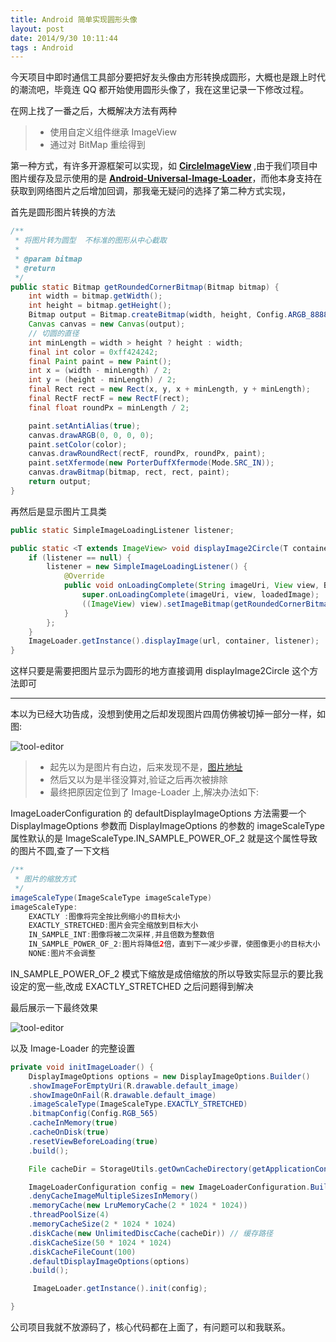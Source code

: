 ```yaml
---
title: Android 简单实现圆形头像
layout: post
date: 2014/9/30 10:11:44
tags : Android
---
```


今天项目中即时通信工具部分要把好友头像由方形转换成圆形，大概也是跟上时代的潮流吧，毕竟连 QQ 都开始使用圆形头像了，我在这里记录一下修改过程。

在网上找了一番之后，大概解决方法有两种
> * 使用自定义组件继承 ImageView
> * 通过对 BitMap 重绘得到

第一种方式，有许多开源框架可以实现，如 [**CircleImageView**](https://github.com/nostra13/Android-Universal-Image-Loader)&nbsp;,由于我们项目中图片缓存及显示使用的是 [**Android-Universal-Image-Loader**](https://github.com/nostra13/Android-Universal-Image-Loader)，而他本身支持在获取到网络图片之后增加回调，那我毫无疑问的选择了第二种方式实现，

首先是圆形图片转换的方法

```java
/**
 * 将图片转为圆型  不标准的图形从中心截取
 *
 * @param bitmap
 * @return
 */
public static Bitmap getRoundedCornerBitmap(Bitmap bitmap) {
	int width = bitmap.getWidth();
	int height = bitmap.getHeight();
	Bitmap output = Bitmap.createBitmap(width, height, Config.ARGB_8888);
	Canvas canvas = new Canvas(output);
	// 切圆的直径
	int minLength = width > height ? height : width;
	final int color = 0xff424242;
	final Paint paint = new Paint();
	int x = (width - minLength) / 2;
	int y = (height - minLength) / 2;
	final Rect rect = new Rect(x, y, x + minLength, y + minLength);
	final RectF rectF = new RectF(rect);
	final float roundPx = minLength / 2;

	paint.setAntiAlias(true);
	canvas.drawARGB(0, 0, 0, 0);
	paint.setColor(color);
	canvas.drawRoundRect(rectF, roundPx, roundPx, paint);
	paint.setXfermode(new PorterDuffXfermode(Mode.SRC_IN));
	canvas.drawBitmap(bitmap, rect, rect, paint);
	return output;
}
```
再然后是显示图片工具类

```java
public static SimpleImageLoadingListener listener;

public static <T extends ImageView> void displayImage2Circle(T container, String url) {
	if (listener == null) {
		listener = new SimpleImageLoadingListener() {
			@Override
			public void onLoadingComplete(String imageUri, View view, Bitmap loadedImage) {
				super.onLoadingComplete(imageUri, view, loadedImage);
				((ImageView) view).setImageBitmap(getRoundedCornerBitmap(loadedImage));
			}
		};
	}
	ImageLoader.getInstance().displayImage(url, container, listener);
}
```
这样只要是需要把图片显示为圆形的地方直接调用 displayImage2Circle 这个方法即可


------

本以为已经大功告成，没想到使用之后却发现图片四周仿佛被切掉一部分一样，如图:

![tool-editor](http://oneylt1vv.bkt.clouddn.com/20140930151619.png)

> * 起先以为是图片有白边，后来发现不是，[图片地址](http://img0.bdstatic.com/img/image/shouye/mxzyq-11795342220.jpg)
> * 然后又以为是半径没算对,验证之后再次被排除
> * 最终把原因定位到了 Image-Loader 上,解决办法如下:

ImageLoaderConfiguration 的 defaultDisplayImageOptions 方法需要一个 DisplayImageOptions 参数而 DisplayImageOptions 的参数的 imageScaleType 属性默认的是 ImageScaleType.IN_SAMPLE_POWER_OF_2 就是这个属性导致的图片不圆,查了一下文档

```java
/**
 * 图片的缩放方式
 */
imageScaleType(ImageScaleType imageScaleType)
imageScaleType:
    EXACTLY :图像将完全按比例缩小的目标大小
    EXACTLY_STRETCHED:图片会完全缩放到目标大小
    IN_SAMPLE_INT:图像将被二次采样,并且倍数为整数倍
    IN_SAMPLE_POWER_OF_2:图片将降低2倍，直到下一减少步骤，使图像更小的目标大小
    NONE:图片不会调整
```

IN_SAMPLE_POWER_OF_2 模式下缩放是成倍缩放的所以导致实际显示的要比我设定的宽一些,改成 EXACTLY_STRETCHED 之后问题得到解决

最后展示一下最终效果

![tool-editor](http://oneylt1vv.bkt.clouddn.com/20140930154619.png)

以及 Image-Loader 的完整设置

```java
private void initImageLoader() {
	DisplayImageOptions options = new DisplayImageOptions.Builder()
    .showImageForEmptyUri(R.drawable.default_image)
    .showImageOnFail(R.drawable.default_image)
    .imageScaleType(ImageScaleType.EXACTLY_STRETCHED)
    .bitmapConfig(Config.RGB_565)
    .cacheInMemory(true)
    .cacheOnDisk(true)
    .resetViewBeforeLoading(true)
    .build();

	File cacheDir = StorageUtils.getOwnCacheDirectory(getApplicationContext(), Util.getCachePath());

	ImageLoaderConfiguration config = new ImageLoaderConfiguration.Builder(this)
    .denyCacheImageMultipleSizesInMemory()
    .memoryCache(new LruMemoryCache(2 * 1024 * 1024))
    .threadPoolSize(4)
    .memoryCacheSize(2 * 1024 * 1024)
    .diskCache(new UnlimitedDiscCache(cacheDir)) // 缓存路径
    .diskCacheSize(50 * 1024 * 1024)
    .diskCacheFileCount(100)
    .defaultDisplayImageOptions(options)
    .build();

	 ImageLoader.getInstance().init(config);

}
```

公司项目我就不放源码了，核心代码都在上面了，有问题可以和我联系。
